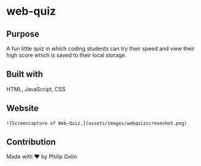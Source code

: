 # web-quiz

## Purpose

A fun little quiz in which coding students can try their speed and view their high score which is saved to their local storage.

## Built with

HTML, JavaScript, CSS

## Website

    ![Screencapture of Web-Quiz.](assets/images/webquizscreenshot.png)

## Contribution

Made with ❤️ by Philip Gelin

<!-- User Story -->
<!-- AS A coding boot camp student -->
<!-- I WANT to take a timed quiz on JavaScript fundamentals that stores high scores -->
<!-- SO THAT I can gauge my progress compared to my peers -->

<!-- Acceptance Criteria -->
<!-- GIVEN I am taking a code quiz -->
<!-- WHEN I click the start button -->
<!-- THEN a timer starts and I am presented with a question -->
<!-- WHEN I answer a question -->
<!-- THEN I am presented with another question -->
<!-- WHEN I answer a question incorrectly -->
<!-- THEN time is subtracted from the clock -->
<!-- WHEN all questions are answered or the timer reaches 0 -->
<!-- THEN the game is over -->
<!-- WHEN the game is over -->
<!-- THEN I can save my initials and score -->

